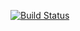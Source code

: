 [![Build Status](https://travis-ci.com/AngelDevel54/Labaratory3.svg?branch=master)](https://travis-ci.com/AngelDevel54/Labaratory3)

